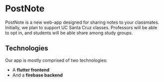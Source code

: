 # PostNote

PostNote is a new web-app designed for sharing notes to your classmates. Initially, we plan to support UC Santa Cruz classes. Professors will be able to opt in, and students will be able share among study groups.

## Technologies 

Our app is mostly comprised of two technologies: 
- A **flutter frontend**
- And a **firebase backend**
